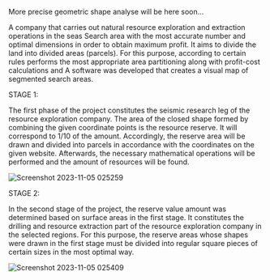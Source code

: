 More precise geometric shape analyse will be here soon...


A company that carries out natural resource exploration and extraction operations in the seas
Search area with the most accurate number and optimal dimensions in order to obtain maximum profit.
It aims to divide the land into divided areas (parcels). For this purpose, according to certain rules
performs the most appropriate area partitioning along with profit-cost calculations and
A software was developed that creates a visual map of segmented search areas.

STAGE 1:

The first phase of the project constitutes the seismic research leg of the resource exploration company. The area of ​​the closed shape formed by combining the given coordinate points is the resource reserve.
It will correspond to 1/10 of the amount. Accordingly, the reserve area will be drawn and divided into parcels in accordance with the coordinates on the given website. Afterwards, the necessary mathematical operations will be performed and the amount of resources will be found.


![Screenshot 2023-11-05 025259](https://github.com/OGskrrt/Prolab1/assets/135557803/748746bc-7063-49f6-85dc-9e442d8b0bea)

STAGE 2:

In the second stage of the project, the reserve value amount was determined based on surface areas in the first stage.
It constitutes the drilling and resource extraction part of the resource exploration company in the selected regions.
For this purpose, the reserve areas whose shapes were drawn in the first stage must be divided into regular square pieces of certain sizes in the most optimal way.


![Screenshot 2023-11-05 025409](https://github.com/OGskrrt/Prolab1/assets/135557803/f938d4e5-0666-4bf4-81ea-178ecd0eb802)
